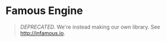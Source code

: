Famous Engine
=================

> *DEPRECATED.* We're instead making our own library. See http://infamous.io.
